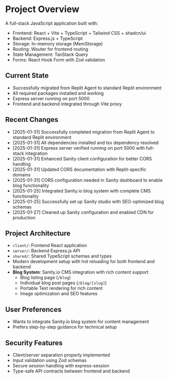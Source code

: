 # Project Overview

A full-stack JavaScript application built with:
- Frontend: React + Vite + TypeScript + Tailwind CSS + shadcn/ui
- Backend: Express.js + TypeScript
- Storage: In-memory storage (MemStorage)
- Routing: Wouter for frontend routing
- State Management: TanStack Query
- Forms: React Hook Form with Zod validation

## Current State
- Successfully migrated from Replit Agent to standard Replit environment
- All required packages installed and working
- Express server running on port 5000
- Frontend and backend integrated through Vite proxy

## Recent Changes
- [2025-01-31] Successfully completed migration from Replit Agent to standard Replit environment
- [2025-01-31] All dependencies installed and tsx dependency resolved
- [2025-01-31] Express server verified running on port 5000 with full-stack integration
- [2025-01-31] Enhanced Sanity client configuration for better CORS handling
- [2025-01-31] Updated CORS documentation with Replit-specific domains
- [2025-01-31] CORS configuration needed in Sanity dashboard to enable blog functionality
- [2025-01-25] Integrated Sanity.io blog system with complete CMS functionality
- [2025-01-25] Successfully set up Sanity studio with SEO-optimized blog schemas
- [2025-01-27] Cleaned up Sanity configuration and enabled CDN for production

## Project Architecture
- `client/`: Frontend React application
- `server/`: Backend Express.js API
- `shared/`: Shared TypeScript schemas and types
- Modern development setup with hot reloading for both frontend and backend
- **Blog System**: Sanity.io CMS integration with rich content support
  - Blog listing page (`/blog`)
  - Individual blog post pages (`/blog/[slug]`)
  - Portable Text rendering for rich content
  - Image optimization and SEO features

## User Preferences
- Wants to integrate Sanity.io blog system for content management
- Prefers step-by-step guidance for technical setup

## Security Features
- Client/server separation properly implemented
- Input validation using Zod schemas
- Secure session handling with express-session
- Type-safe API contracts between frontend and backend